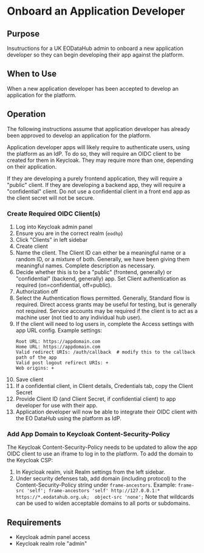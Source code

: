 # Onboard an Application Developer

## Purpose

Insutructions for a UK EODataHub admin to onboard a new application developer so they can begin developing their app against the platform.

## When to Use

When a new application developer has been accepted to develop an application for the platform.

## Operation

The following instructions assume that application developer has already been approved to develop an application for the platform.

Application developer apps will likely require to authenticate users, using the platform as an IdP. To do so, they will require an OIDC client to be created for them in Keycloak. They may require more than one, depending on their application.

If they are developing a purely frontend application, they will require a "public" client. If they are developing a backend app, they will require a "confidential" client. Do not use a confidential client in a front end app as the client secret will not be secure.

### Create Required OIDC Client(s)

1. Log into Keycloak admin panel
2. Ensure you are in the correct realm (`eodhp`)
3. Click "Clients" in left sidebar
4. Create client
5. Name the client. The Client ID can either be a meaningful name or a random ID, or a mixture of both. Generally, we have been giving them meaningful names. Complete description as necessary.
6. Decide whether this is to be a "public" (frontend, generally) or "confidential" (backend, generally) app. Set Client authentication as required (on=confidential, off=public).
7. Authorization off
8. Select the Authentication flows permitted. Generally, Standard flow is required. Direct access grants may be useful for testing, but is generally not required. Service accounts may be required if the client is to act as a machine user (not tied to any individual hub user).
9. If the client will need to log users in, complete the Access settings with app URL config. Example settings:
   ```
   Root URL: https://appdomain.com
   Home URL: https://appdomain.com
   Valid redirect URIs: /auth/callback  # modify this to the callback path of the app
   Valid post logout refirect URIs: +
   Web origins: +
   ```
10. Save client
11. If a confidential client, in Client details, Credentials tab, copy the Client Secret
12. Provide Client ID (and Client Secret, if confidential client) to app developer for use with their app.
13. Application developer will now be able to integrate their OIDC client with the EO DataHub using the platform as IdP.

### Add App Domain to Keycloak Content-Security-Policy

The Keycloak Content-Security-Policy needs to be updated to allow the app OIDC client to use an iframe to log in to the platform. To add the domain to the Keycloak CSP:

1. In Keycloak realm, visit Realm settings from the left sidebar.
2. Under security defenses tab, add domain (including protocol) to the Content-Security-Policy string under `frame-ancestors`. Example: `frame-src 'self'; frame-ancestors 'self' http://127.0.0.1:* https://*.eodatahub.org.uk;  object-src 'none';` Note that wildcards can be used to widen acceptable domains to all ports or subdomains.

## Requirements

- Keycloak admin panel access
- Keycloak realm role "admin"
